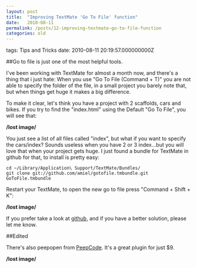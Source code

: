 ```yaml
---
layout: post
title:  "Improving TextMate 'Go To File' function"
date:   2010-08-11
permalink: /posts/12-improving-textmate-go-to-file-function
categories: old
---
```


tags: Tips and Tricks date: 2010-08-11 20:19:57.000000000Z

##Go to file is just one of the most helpful tools.

I've been working with TextMate for almost a month now, and there's a thing that i just hate:
When you use "Go To File (Command + T)" you are not able to specify the folder of the file,
in a small project you barely note that, but when things get huge it makes a big difference.

To make it clear, let's think you have a project with 2 scaffolds, cars and bikes.
If you try to find the "index.html" using the Default "Go To File", you will see that:

**/lost image/**

You just see a list of all files called "index", but what if you want to specify the cars/index?
Sounds useless when you have 2 or 3 index...but you will love that when your project gets huge.
I just found a bundle for TextMate in github for that, to install is pretty easy:

    cd ~/Library/Application\ Support/TextMate/Bundles/
    git clone git://github.com/amiel/gotofile.tmbundle.git GoToFile.tmbundle

Restart your TextMate, to open the new go to file press "Command + Shift + K":

**/lost image/**


If you prefer take a look at [github](http://github.com/amiel/gotofile.tmbundle), and if you have a better solution, please let me know.

##Edited

There's also peepopen from [PeepCode](http://peepcode.com/products/peepopen).
It's a great plugin for just $9.

**/lost image/**
